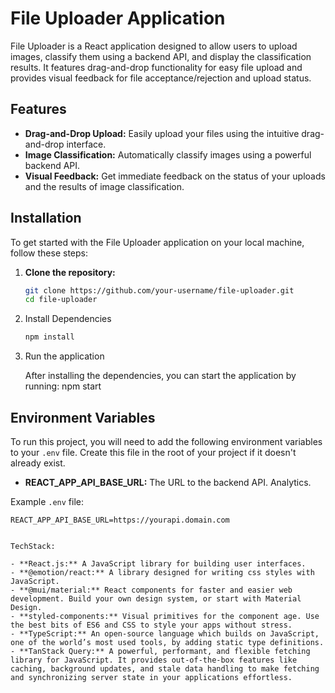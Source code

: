 # File Uploader Application

File Uploader is a React application designed to allow users to upload images, classify them using a backend API, and display the classification results. It features drag-and-drop functionality for easy file upload and provides visual feedback for file acceptance/rejection and upload status.

## Features

- **Drag-and-Drop Upload:** Easily upload your files using the intuitive drag-and-drop interface.
- **Image Classification:** Automatically classify images using a powerful backend API.
- **Visual Feedback:** Get immediate feedback on the status of your uploads and the results of image classification.

## Installation

To get started with the File Uploader application on your local machine, follow these steps:

1. **Clone the repository:**

   ```bash
   git clone https://github.com/your-username/file-uploader.git
   cd file-uploader

   ```

2. Install Dependencies

   ```bash
   npm install

   ```

3. Run the application

   After installing the dependencies, you can start the application by running:
   npm start

## Environment Variables

To run this project, you will need to add the following environment variables to your `.env` file. Create this file in the root of your project if it doesn't already exist.

- **REACT_APP_API_BASE_URL:** The URL to the backend API.
  Analytics.

Example `.env` file:

```plaintext
REACT_APP_API_BASE_URL=https://yourapi.domain.com


TechStack:

- **React.js:** A JavaScript library for building user interfaces.
- **@emotion/react:** A library designed for writing css styles with JavaScript.
- **@mui/material:** React components for faster and easier web development. Build your own design system, or start with Material Design.
- **styled-components:** Visual primitives for the component age. Use the best bits of ES6 and CSS to style your apps without stress.
- **TypeScript:** An open-source language which builds on JavaScript, one of the world’s most used tools, by adding static type definitions.
- **TanStack Query:** A powerful, performant, and flexible fetching library for JavaScript. It provides out-of-the-box features like caching, background updates, and stale data handling to make fetching and synchronizing server state in your applications effortless.
```
